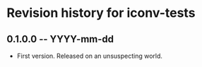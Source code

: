 # Revision history for iconv-tests

## 0.1.0.0 -- YYYY-mm-dd

* First version. Released on an unsuspecting world.
